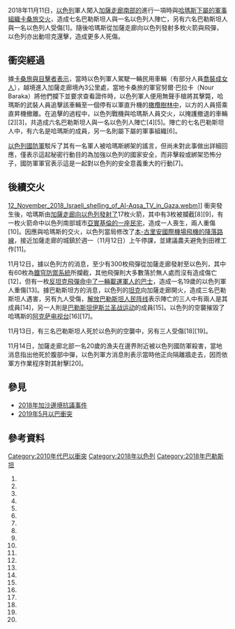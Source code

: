 2018年11月11日，[以色列](../Page/以色列.md "wikilink")軍人闖入[加薩走廊南部的](https://zh.wikipedia.org/wiki/加薩走廊 "wikilink")進行一項時與[哈瑪斯下屬的軍事組織](https://zh.wikipedia.org/wiki/哈瑪斯 "wikilink")[卡桑旅交火](https://zh.wikipedia.org/wiki/卡桑旅 "wikilink")，造成七名巴勒斯坦人與一名以色列人陣亡，另有六名巴勒斯坦人與一名以色列人受傷\[1\]。隨後哈瑪斯從加薩走廊向以色列發射多枚火箭與飛彈，以色列亦出動坦克還擊，造成更多人死傷。

## 衝突經過

據[卡桑旅與目擊者表示](https://zh.wikipedia.org/wiki/卡桑旅 "wikilink")，當時以色列軍人駕駛一輛民用車輛（有部分人員[喬裝成女人](../Page/變裝.md "wikilink")），越境進入加薩走廊境內3公里處，當地卡桑旅的軍官努爾·巴拉卡（Nour Baraka）將他們攔下並要求查看證件時，以色列軍人便用無聲手槍將其擊斃，哈瑪斯的武裝人員追擊該車輛至一個停有以軍直升機的[橄欖樹林中](https://zh.wikipedia.org/wiki/橄欖 "wikilink")，以方的人員搭乘直昇機撤離。在追擊的過程中，以色列戰機與哈瑪斯人員交火，以掩護撤退的車輛\[2\]\[3\]，共造成六名巴勒斯坦人與一名以色列人陣亡\[4\]\[5\]。陣亡的七名巴勒斯坦人中，有六名是哈瑪斯的成員，另一名則屬下屬的軍事組織\[6\]。

[以色列國防軍](../Page/以色列國防軍.md "wikilink")駁斥了其有一名軍人被哈瑪斯綁架的謠言，但尚未對此事做出詳細回應，僅表示這起秘密行動目的為加強以色列的國家安全，而非擊殺或綁架恐怖分子，國防軍軍官表示這是一起對以色列的安全意義重大的行動\[7\]。

## 後續交火

[12_November_2018_Israeli_shelling_of_Al-Aqsa_TV_in_Gaza.webm](https://zh.wikipedia.org/wiki/File:12_November_2018_Israeli_shelling_of_Al-Aqsa_TV_in_Gaza.webm "fig:12_November_2018_Israeli_shelling_of_Al-Aqsa_TV_in_Gaza.webm")\]\] 衝突發生後，哈瑪斯由[加薩走廊向以色列發射了](https://zh.wikipedia.org/wiki/加薩走廊 "wikilink")17枚火箭，其中有3枚被攔截\[8\]\[9\]，有一枚火箭命中以色列南部城市[亞實基倫的一座民宅](https://zh.wikipedia.org/wiki/亞實基倫 "wikilink")，造成一人喪生，兩人重傷\[10\]。因應與哈瑪斯的交火，以色列當局修改了[本-古里安國際機場飛機的降落路線](https://zh.wikipedia.org/wiki/本-古里安國際機場 "wikilink")，接近加薩走廊的城鎮於週一（11月12日）上午停課，並建議農夫避免到田裡工作\[11\]。

11月12日，據以色列方的消息，至少有300枚飛彈從加薩走廊發射至以色列，其中有60枚為[鐵穹防禦系統](../Page/鐵穹防禦系統.md "wikilink")所攔截，其他飛彈則大多數落於無人處而沒有造成傷亡\[12\]，但有一枚[反坦克飛彈命中了一輛載運軍人的巴士](https://zh.wikipedia.org/wiki/反坦克飛彈 "wikilink")，造成一名19歲的以色列軍人重傷\[13\]。據巴勒斯坦方的消息，以色列的[坦克](../Page/坦克.md "wikilink")向加薩走廊開火，造成三名巴勒斯坦人遇害，另有九人受傷，[解放巴勒斯坦人民阵线](../Page/解放巴勒斯坦人民阵线.md "wikilink")表示陣亡的三人中有兩人是其成員\[14\]，另一人則是[巴勒斯坦伊斯兰圣战运动](../Page/巴勒斯坦伊斯兰圣战运动.md "wikilink")的成員\[15\]。以色列的空襲摧毀了哈瑪斯的[阿克萨电视台](../Page/阿克萨电视台.md "wikilink")\[16\]\[17\]。

11月13日，有三名巴勒斯坦人死於以色列的空襲中，另有三人受傷\[18\]\[19\]。

11月14日，加薩走廊北部一名20歲的漁夫在邊界附近被以色列國防軍殺害，當地消息指出他死於腹部中彈，以色列軍方消息則表示當時他正向隔離牆走去，因而依軍方作業程序對其射擊\[20\]。

## 參見

  - [2018年加沙邊境抗議事件](../Page/2018年加沙邊境抗議事件.md "wikilink")
  - [2019年5月以巴衝突](../Page/2019年5月以巴衝突.md "wikilink")

## 參考資料

[Category:2010年代巴以衝突](https://zh.wikipedia.org/wiki/Category:2010年代巴以衝突 "wikilink") [Category:2018年以色列](https://zh.wikipedia.org/wiki/Category:2018年以色列 "wikilink") [Category:2018年巴勒斯坦](https://zh.wikipedia.org/wiki/Category:2018年巴勒斯坦 "wikilink")

1.

2.

3.

4.

5.

6.

7.
8.
9.

10.

11.

12.

13.

14.
15.
16.
17.

18.

19.

20.
